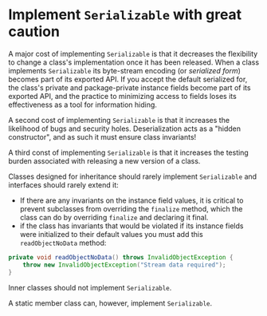 # Implement <code>Serializable</code> with great caution

A major cost of implementing <code>Serializable</code> is that it decreases the flexibility to change a class's implementation once it has been released. When a class implements <code>Serializable</code> its byte-stream encoding (or *serialized form*) becomes part of its exported API. If you accept the default serialized for, the class's private and package-private instance fields become part of its exported API, and the practice to minimizing access to fields loses its effectiveness as a tool for information hiding. 

A second cost of implementing <code>Serializable</code> is that it increases the likelihood of bugs and security holes. Deserialization acts as a "hidden constructor", and as such it must ensure class invariants! 

A third const of implementing <code>Serializable</code> is that it increases the testing burden associated with releasing a new version of a class. 

Classes designed for inheritance should rarely implement <code>Serializable</code> and interfaces should rarely extend it:
- If there are any invariants on the instance field values, it is critical to prevent subclasses from overriding the <code>finalize</code> method, which the class can do by overriding <code>finalize</code> and declaring it final. 
- if the class has invariants that would be violated if its instance fields were initialized to their default values you must add this <code>readObjectNoData</code> method:
```java
private void readObjectNoData() throws InvalidObjectException {
    throw new InvalidObjectException("Stream data required");    
}
```

Inner classes should not implement <code>Serializable</code>.

A static member class can, however, implement <code>Serializable</code>.